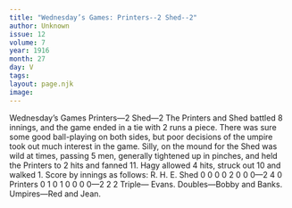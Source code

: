 ```yaml
---
title: "Wednesday’s Games: Printers--2 Shed--2"
author: Unknown
issue: 12
volume: 7
year: 1916
month: 27
day: V
tags:
layout: page.njk
image:
---
```

Wednesday’s Games    Printers—2 Shed—2       The Printers and Shed battled 8 innings, and the game ended in a tie with 2 runs a piece.       There was sure some good ball-playing on both sides, but poor decisions of the umpire took out much interest in the game.       Silly, on the mound for the Shed was wild at times, passing 5 men, generally tightened up in pinches, and held the Printers to 2 hits and fanned 11.       Hagy allowed 4 hits, struck out 10 and walked 1.      Score by innings as follows:       R. H. E. Shed 0 0 0 0 2 0 0 0—2 4 0 Printers 0 1 0 1 0 0 0 0—2 2 2       Triple— Evans.       Doubles—Bobby and Banks.       Umpires—Red and Jean.    

